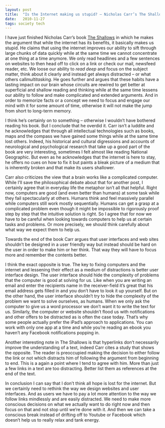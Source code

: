 ```yaml
---
layout: post
title:  "Is the Internet making us stupid? – Nicholas Carr’s The Shallows"
date:   2010-11-27
tags: society tech
---
```


I have just finished Nicholas Carr’s book [The Shallows](http://www.theshallowsbook.com/) in which he makes the argument that while the internet has its benefits, it basically makes us stupid. He claims that using the internet improves our ability to sift through large chunks of data quickly while at the same time we cannot concentrate at one thing at a time anymore. We only read headlines and a few sentences on websites to then head off to click on a link or check our mail, newsfeed reader, etc. We loose our ability to *read deep* and focus on the subject matter, think about it clearly and instead get always distracted – or what others call*multitasking*. He goes further and argues that these habits have a lasting impact on our brain whose circuits are rewired to get better at superficial and shallow reading and thinking while at the same time lessens our ability to follow and make complicated and extended arguments. And in order to memorize facts or a concept we need to focus and engage our mind with it for some amount of time, otherwise it will not make the jump from short to long-term memory.

I think he’s certainly on to something – otherwise I wouldn’t have bothered reading his book. But I conclude that he overdid it. Carr isn’t a luddite and he acknowledges that through all intellectual technologies such as books, maps and the compass we have gained some things while at the same time lost others. Indeed, his historical and cultural digressions and accounts of neurological and psychological research that take up a good part of the book are very interesting, sometimes I felt almost like reading National Geographic. But even as he acknowledges that the internet is here to stay, he offers no cues on how to fix it but paints a bleak picture of a medium that is inherently broken and that make its users shallower.

Carr also criticizes the view that a brain works like a complicated computer. While I’ll save the philosophical debate about that for another post, I certainly agree that in everyday life the metaphor isn’t all that helpful. Right now, computers are good (and even better than humans) at some task while they fail spectacularly at others. Humans think and feel massively parallel while computers still work mostly sequentially. Humans can get a grasp at a complicated problem even though it might be impossible to rigorously proof step by step that the intuitive solution is right. So I agree that for now we have to be careful when looking towards computers to help us at certain tasks and problems. Or more precisely, we should think carefully about what way we expect them to help us.

Towards the end of the book Carr argues that user interfaces and web sites shouldn’t be designed in a user friendly way but instead should be hard on the user in order to make him or her think. That way they will have to focus more and remember the contents better.

I think the exact opposite is true. The key to fixing computers and the internet and lessening their effect as a medium of distractions is better user interface design. The user interface should hide the complexity of problems that the computer is good at solving for us. Like when you are writing an email and enter the recipients name in the receiver-field it’s great that his email address gets filled in and you don’t have to look it up yourself. But on the other hand, the user interface shouldn’t try to hide the complexity of the problem we want to solve ourselves, as humans. When we only ask the computer to give us a word processor we don’t want it to write the text for us. Similarly, the computer or website shouldn’t flood us with notifications and other offers to be distracted as is often the case today. That’s why some people actually prefer the iPad’s approach to applications. You can work with only one app at a time and while you’re reading an ebook you haven’t any Facebook notifications popping in.

Another interesting note in The Shallows is that hyperlinks don’t necessarily improve the understanding of a text, indeed Carr cites a study that shows the opposite. The reader is preoccupied making the decision to either follow the link or not which distracts him of following the argument from beginning to end. This is a again a point where I tend to agree with him. More than just a few links in a text are too distracting. Better list them as references at the end of the text.

In conclusion I can say that I don’t think all hope is lost for the internet. But we certainly need to rethink the way we design websites and user interfaces. And as users we have to pay a lot more attention to the way we follow links mindlessly and are easily distracted. We need to make more conscious decisions on what we actually want to do right now and then focus on that and not stop until we’re done with it. And then we can take a conscious break instead of drifting off to Youtube or Facebook which doesn’t help us to really relax and tank energy.
